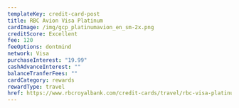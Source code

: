 ```yaml
---
templateKey: credit-card-post
title: RBC Avion Visa Platinum
cardImage: /img/gcp_platinumavion_en_sm-2x.png
creditScore: Excellent
fee: 120
feeOptions: dontmind
network: Visa
purchaseInterest: "19.99"
cashAdvanceInterest: ""
balanceTranferFees: ""
cardCategory: rewards
rewardType: travel
href: https://www.rbcroyalbank.com/credit-cards/travel/rbc-visa-platinum-avion.html
---
```

